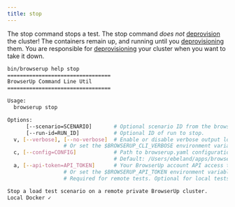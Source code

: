 ```yaml
---
title: stop
---
```

The stop command stops a test. The stop command *does not* [deprovision](deprovision) the cluster!
The containers remain up, and running until you [deprovisioning](deprovision) them.
You are responsible for [deprovisioning](deprovision) your cluster when you want to take it down.


```bash
bin/browserup help stop
=================================
BrowserUp Command Line Util
=================================

Usage:
  browserup stop

Options:
      [--scenario=SCENARIO]       # Optional scenario ID from the browserup.yaml configuration file.
      [--run-id=RUN_ID]           # Optional ID of run to stop.
  v, [--verbose], [--no-verbose]  # Enable or disable verbose output logging. Disabled by default.
				  # Or set the $BROWSERUP_CLI_VERBOSE environment variable.
  c, [--config=CONFIG]            # Path to browserup.yaml configuration file.
                                  # Default: /Users/ebeland/apps/browserup/cli/scaffolds/python/browserup.yaml
  a, [--api-token=API_TOKEN]      # Your BrowserUp account API access token.
				  # Or set the $BROWSERUP_API_TOKEN environment variable.
				  # Required for remote tests. Optional for local tests.

Stop a load test scenario on a remote private BrowserUp cluster.
Local Docker ✓
```
